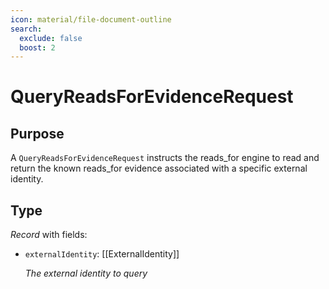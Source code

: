 ```yaml
---
icon: material/file-document-outline
search:
  exclude: false
  boost: 2
---
```


# QueryReadsForEvidenceRequest

## Purpose

<!-- --8<-- [start:purpose] -->
A `QueryReadsForEvidenceRequest` instructs the reads_for engine to read and return the known reads_for evidence associated with a specific external identity.
<!-- --8<-- [end:purpose] -->

## Type

<!-- --8<-- [start:type] -->
*Record* with fields:

- `externalIdentity`: [[ExternalIdentity]]

  *The external identity to query*
</div>
<!-- --8<-- [end:type] -->
